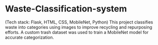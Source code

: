 # Waste-Classification-system
 (Tech stack: Flask, HTML, CSS, MobileNet, Python)
This project classifies waste into categories using images to improve recycling and repurposing efforts. A custom trash
dataset was used to train a MobileNet model for accurate categorization.
